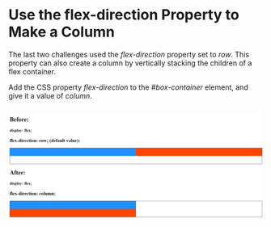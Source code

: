 ﻿# Use the flex-direction Property to Make a Column

The last two challenges used the *flex-direction*
property set to *row*. This property can also 
create a column by vertically stacking the children 
of a flex container.

Add the CSS property *flex-direction*
to the *#box-container* element, 
and give it a value of *column*.

### ![Before and After](https://github.com/AndriiKot/CSS__Flexbox__FreeCodeCamp/blob/main/__05__Use_the_flex-direction_Property_to_Make_a_Column/imgs/before_and_after.png)


